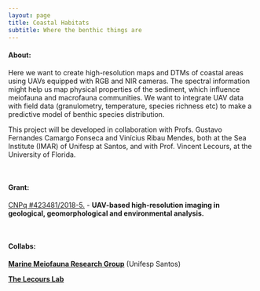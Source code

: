 ```yaml
---
layout: page
title: Coastal Habitats
subtitle: Where the benthic things are
---
```

<!-- #### News:
[[blog post](/2018-07-10-devils_cave)]: TLS mapping of Devil's Cave  
&nbsp;
&nbsp; -->

#### About:

Here we want to create high-resolution maps and DTMs of coastal areas using UAVs equipped with RGB and NIR cameras. The spectral information might help us map physical properties of the sediment, which influence meiofauna and macrofauna communities. We want to integrate UAV data with field data (granulometry, temperature, species richness etc) to make a predictive model of benthic species distribution. 

This project will be developed in collaboration with Profs. Gustavo Fernandes Camargo Fonseca and Vinícius Ribau Mendes, both at the Sea Institute (IMAR) of Unifesp at Santos, and with Prof. Vincent Lecours, at the University of Florida. 


<!-- <br/>
[![garopaba]({{site.baseurl}}/img/garopaba1.jpeg "DTM of the Garopaba Dune Field. Click to see larger image"){:width="700px"}]({{site.baseurl}}/img/garopaba2.jpeg)   
*DTM of the Garopaba Dune Field* (image created with [Planlauf Terrain](https://planlaufterrain.com))  
 -->

<!-- &nbsp;
&nbsp;
#### Spammers:
**Francesco Barale (undergrad)** - Generation of High-resolution Digital Elevation Models of coastal environments from UAV data. -->


&nbsp;
&nbsp;
#### Grant:
[CNPq #423481/2018-5.](/grants#cnpq_uav) - **UAV-based high-resolution imaging in geological, geomorphological and environmental analysis.**  


&nbsp;
&nbsp;
#### Collabs:

[**Marine Meiofauna Research Group**](http://fonsecagfc.wixsite.com/np-meiofauna) (Unifesp Santos)  

[**The Lecours Lab**](https://www.thelecourslab.org)  